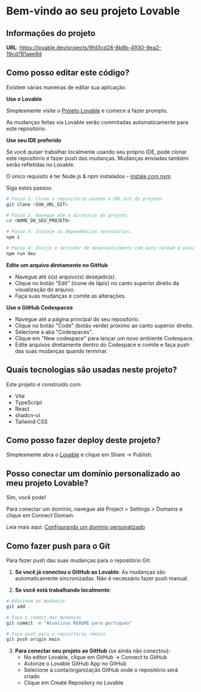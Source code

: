 
# Bem-vindo ao seu projeto Lovable

## Informações do projeto

**URL**: https://lovable.dev/projects/9fd3cd28-8b8b-4930-9ea2-19cd781aee9d

## Como posso editar este código?

Existem várias maneiras de editar sua aplicação.

**Use o Lovable**

Simplesmente visite o [Projeto Lovable](https://lovable.dev/projects/9fd3cd28-8b8b-4930-9ea2-19cd781aee9d) e comece a fazer prompts.

As mudanças feitas via Lovable serão commitadas automaticamente para este repositório.

**Use seu IDE preferido**

Se você quiser trabalhar localmente usando seu próprio IDE, pode clonar este repositório e fazer push das mudanças. Mudanças enviadas também serão refletidas no Lovable.

O único requisito é ter Node.js & npm instalados - [instale com nvm](https://github.com/nvm-sh/nvm#installing-and-updating)

Siga estes passos:

```sh
# Passo 1: Clone o repositório usando a URL Git do projeto.
git clone <SUA_URL_GIT>

# Passo 2: Navegue até o diretório do projeto.
cd <NOME_DO_SEU_PROJETO>

# Passo 3: Instale as dependências necessárias.
npm i

# Passo 4: Inicie o servidor de desenvolvimento com auto-reload e preview instantâneo.
npm run dev
```

**Edite um arquivo diretamente no GitHub**

- Navegue até o(s) arquivo(s) desejado(s).
- Clique no botão "Edit" (ícone de lápis) no canto superior direito da visualização do arquivo.
- Faça suas mudanças e comite as alterações.

**Use o GitHub Codespaces**

- Navegue até a página principal do seu repositório.
- Clique no botão "Code" (botão verde) próximo ao canto superior direito.
- Selecione a aba "Codespaces".
- Clique em "New codespace" para lançar um novo ambiente Codespace.
- Edite arquivos diretamente dentro do Codespace e comite e faça push das suas mudanças quando terminar.

## Quais tecnologias são usadas neste projeto?

Este projeto é construído com:

- Vite
- TypeScript
- React
- shadcn-ui
- Tailwind CSS

## Como posso fazer deploy deste projeto?

Simplesmente abra o [Lovable](https://lovable.dev/projects/9fd3cd28-8b8b-4930-9ea2-19cd781aee9d) e clique em Share -> Publish.

## Posso conectar um domínio personalizado ao meu projeto Lovable?

Sim, você pode!

Para conectar um domínio, navegue até Project > Settings > Domains e clique em Connect Domain.

Leia mais aqui: [Configurando um domínio personalizado](https://docs.lovable.dev/tips-tricks/custom-domain#step-by-step-guide)

## Como fazer push para o Git

Para fazer push das suas mudanças para o repositório Git:

1. **Se você já conectou o GitHub ao Lovable**: As mudanças são automaticamente sincronizadas. Não é necessário fazer push manual.

2. **Se você está trabalhando localmente**:
```sh
# Adicione as mudanças
git add .

# Faça o commit das mudanças
git commit -m "Atualizou README para português"

# Faça push para o repositório remoto
git push origin main
```

3. **Para conectar seu projeto ao GitHub** (se ainda não conectou):
   - No editor Lovable, clique em GitHub → Connect to GitHub
   - Autorize o Lovable GitHub App no GitHub
   - Selecione a conta/organização GitHub onde o repositório será criado
   - Clique em Create Repository no Lovable
